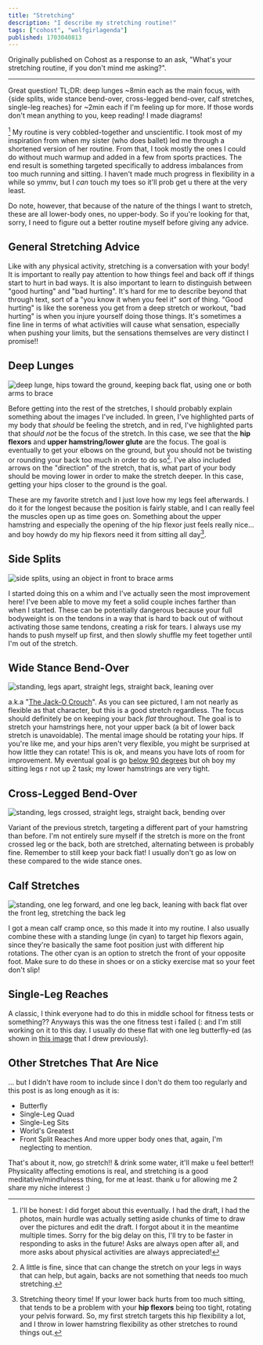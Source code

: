 ```yaml
---
title: "Stretching"
description: "I describe my stretching routine!"
tags: ["cohost", "wolfgirlagenda"]
published: 1703040813
---
```


Originally published on Cohost as a response to an ask, "What's your stretching routine, if you don't mind me asking?".

---

Great question! TL;DR: deep lunges ~8min each as the main focus, with {side splits, wide stance bend-over, cross-legged bend-over, calf stretches, single-leg reaches} for ~2min each if I'm feeling up for more. If those words don't mean anything to you, keep reading! I made diagrams!

[^1]
My routine is very cobbled-together and unscientific. I took most of my inspiration from when my sister (who does ballet) led me through a shortened version of her routine. From that, I took mostly the ones I could do without much warmup and added in a few from sports practices. The end result is something targeted specifically to address imbalances from too much running and sitting. I haven't made much progress in flexibility in a while so ymmv, but I _can_ touch my toes so it'll prob get u there at the very least.

Do note, however, that because of the nature of the things I want to stretch, these are all lower-body ones, no upper-body. So if you're looking for that, sorry, I need to figure out a better routine myself before giving any advice.

## General Stretching Advice

Like with any physical activity, stretching is a conversation with your body! It is important to really pay attention to how things feel and back off if things start to hurt in bad ways. It is also important to learn to distinguish between "good hurting" and "bad hurting". It's hard for me to describe beyond that through text, sort of a "you know it when you feel it" sort of thing. "Good hurting" is like the soreness you get from a deep stretch or workout, "bad hurting" is when you injure yourself doing those things. It's sometimes a fine line in terms of what activities will cause what sensation, especially when pushing your limits, but the sensations themselves are very distinct I promise!!

## Deep Lunges

<img src="https://static.wolfgirl.dev/9331ce3f-3b64-4c97-9035-33183f99d128/deep_lunge.png" alt="deep lunge, hips toward the ground, keeping back flat, using one or both arms to brace" title="deep lunge, hips toward the ground, keeping back flat, using one or both arms to brace">

Before getting into the rest of the stretches, I should probably explain something about the images I've included. In green, I've highlighted parts of my body that _should_ be feeling the stretch, and in red, I've highlighted parts that _should not_ be the focus of the stretch. In this case, we see that the **hip flexors** and **upper hamstring/lower glute** are the focus. The goal is eventually to get your elbows on the ground, but you should not be twisting or rounding your back too much in order to do so[^2]. I've also included arrows on the "direction" of the stretch, that is, what part of your body should be moving lower in order to make the stretch deeper. In this case, getting your hips closer to the ground is the goal.

These are my favorite stretch and I just love how my legs feel afterwards. I do it for the longest because the position is fairly stable, and I can really feel the muscles open up as time goes on. Something about the upper hamstring and especially the opening of the hip flexor just feels really nice... and boy howdy do my hip flexors need it from sitting all day[^3].

## Side Splits

<img src="https://static.wolfgirl.dev/512f0796-4779-4d78-89bc-ed72e7663e73/side_splits.png" alt="side splits, using an object in front to brace arms" title="side splits, using an object in front to brace arms">

I started doing this on a whim and I've actually seen the most improvement here! I've been able to move my feet a solid couple inches farther than when I started. These can be potentially dangerous because your full bodyweight is on the tendons in a way that is hard to back out of without activating those same tendons, creating a risk for tears. I always use my hands to push myself up first, and then slowly shuffle my feet together until I'm out of the stretch.

## Wide Stance Bend-Over

<img src="https://static.wolfgirl.dev/9a78a36d-1469-4145-a50c-0bf63c4e1f12/wide_bend_over.png" alt="standing, legs apart, straight legs, straight back, leaning over" title="standing, legs apart, straight legs, straight back, leaning over">

a.k.a "[The Jack-O Crouch](https://knowyourmeme.com/memes/jack-o-crouch-jack-o-challenge)". As you can see pictured, I am not nearly as flexible as that character, but this is a good stretch regardless. The focus should definitely be on keeping your back _flat_ throughout. The goal is to stretch your hamstrings here, not your upper back (a bit of lower back stretch is unavoidable). The mental image should be rotating your hips. If you're like me, and your hips aren't very flexible, you might be surprised at how little they can rotate! This is ok, and means you have lots of room for improvement. My eventual goal is go [below 90 degrees](https://static.wolfgirl.dev/art/_2022-07-baseball.jpg) but oh boy my sitting legs r not up 2 task; my lower hamstrings are very tight.

## Cross-Legged Bend-Over

<img src="https://static.wolfgirl.dev/f5795cd4-1fef-442f-8062-c875f202be78/cross_bend_over.png" alt="standing, legs crossed, straight legs, straight back, bending over" title="standing, legs crossed, straight legs, straight back, bending over">

Variant of the previous stretch, targeting a different part of your hamstring than before. I'm not entirely sure myself if the stretch is more on the front crossed leg or the back, both are stretched, alternating between is probably fine. Remember to still keep your back flat! I usually don't go as low on these compared to the wide stance ones.

## Calf Stretches

<img src="https://static.wolfgirl.dev/2c9db2f8-6fc3-4c40-b16c-fb9887e96a01/calf.png" alt="standing, one leg forward, and one leg back, leaning with back flat over the front leg, stretching the back leg" title="standing, one leg forward, and one leg back, leaning with back flat over the front leg, stretching the back leg">

I got a mean calf cramp once, so this made it into my routine. I also usually combine these with a standing lunge (in cyan) to target hip flexors again, since they're basically the same foot position just with different hip rotations. The other cyan is an option to stretch the front of your opposite foot. Make sure to do these in shoes or on a sticky exercise mat so your feet don't slip!

## Single-Leg Reaches

A classic, I think everyone had to do this in middle school for fitness tests or something?? Anyways this was the one fitness test i failed (: and I'm still working on it to this day. I usually do these flat with one leg butterfly-ed (as shown in [this image](https://static.wolfgirl.dev/art/_2021-06.png) that I drew previously).

## Other Stretches That Are Nice

... but I didn't have room to include since I don't do them too regularly and this post is as long enough as it is:

- Butterfly
- Single-Leg Quad
- Single-Leg Sits
- World's Greatest
- Front Split Reaches
  And more upper body ones that, again, I'm neglecting to mention.

That's about it, now, go stretch!! & drink some water, it'll make u feel better!! Physicality affecting emotions is real, and stretching is a good meditative/mindfulness thing, for me at least. thank u for allowing me 2 share my niche interest :)

[^1]: I'll be honest: I did forget about this eventually. I had the draft, I had the photos, main hurdle was actually setting aside chunks of time to draw over the pictures and edit the draft. I forgot about it in the meantime multiple times. Sorry for the big delay on this, I'll try to be faster in responding to asks in the future! Asks are always open after all, and more asks about physical activities are always appreciated!

[^2]: A little is fine, since that can change the stretch on your legs in ways that can help, but again, backs are not something that needs too much stretching.

[^3]: Stretching theory time! If your lower back hurts from too much sitting, that tends to be a problem with your **hip flexors** being too tight, rotating your pelvis forward. So, my first stretch targets this hip flexibility a lot, and I throw in lower hamstring flexibility as other stretches to round things out.
